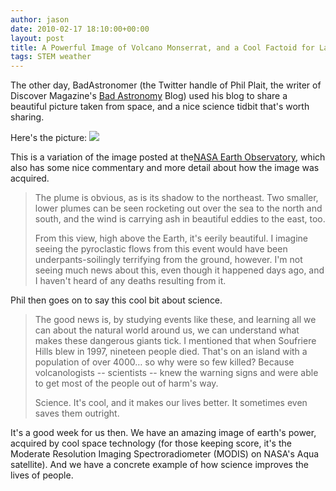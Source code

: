 ```yaml
---
author: jason
date: 2010-02-17 18:10:00+00:00
layout: post
title: A Powerful Image of Volcano Monserrat, and a Cool Factoid for Later Use
tags: STEM weather
---
```


The other day, BadAstronomer (the Twitter handle of Phil Plait, the writer of Discover Magazine's <a href="http://blogs.discovermagazine.com/badastronomy/">Bad Astronomy</a> Blog) used his blog to share a beautiful picture taken from space, and a nice science tidbit that's worth sharing.

Here's the picture: ![](http://blogs.discovermagazine.com/badastronomy/files/2010/02/soufriere_collapse.jpg)

This is a variation of the image posted at the[NASA Earth Observatory](http://earthobservatory.nasa.gov/IOTD/view.php?id=42688&src=iotdrss), which also has some nice commentary and more detail about how the image was acquired.
 
> The plume is obvious, as is its shadow to the northeast. Two smaller, lower plumes can be seen rocketing out over the sea to the north and south, and the wind is carrying ash in beautiful eddies to the east, too.
> 
> From this view, high above the Earth, it's eerily beautiful. I imagine seeing the pyroclastic flows from this event would have been underpants-soilingly terrifying from the ground, however. I'm not seeing much news about this, even though it happened days ago, and I haven't heard of any deaths resulting from it.

Phil then goes on to say this cool bit about science.

> The good news is, by studying events like these, and learning all we can about the natural world around us, we can understand what makes these dangerous giants tick. I mentioned that when Soufriere Hills blew in 1997, nineteen people died. That's on an island with a population of over 4000… so why were so few killed? Because volcanologists -- scientists -- knew the warning signs and were able to get most of the people out of harm's way.
>
> Science. It's cool, and it makes our lives better. It sometimes even saves them outright.

It's a good week for us then. We have an amazing image of earth's power, acquired by cool space technology (for those keeping score, it's the Moderate Resolution Imaging Spectroradiometer (MODIS) on NASA's Aqua satellite). And we have a concrete example of how science improves the lives of people.

